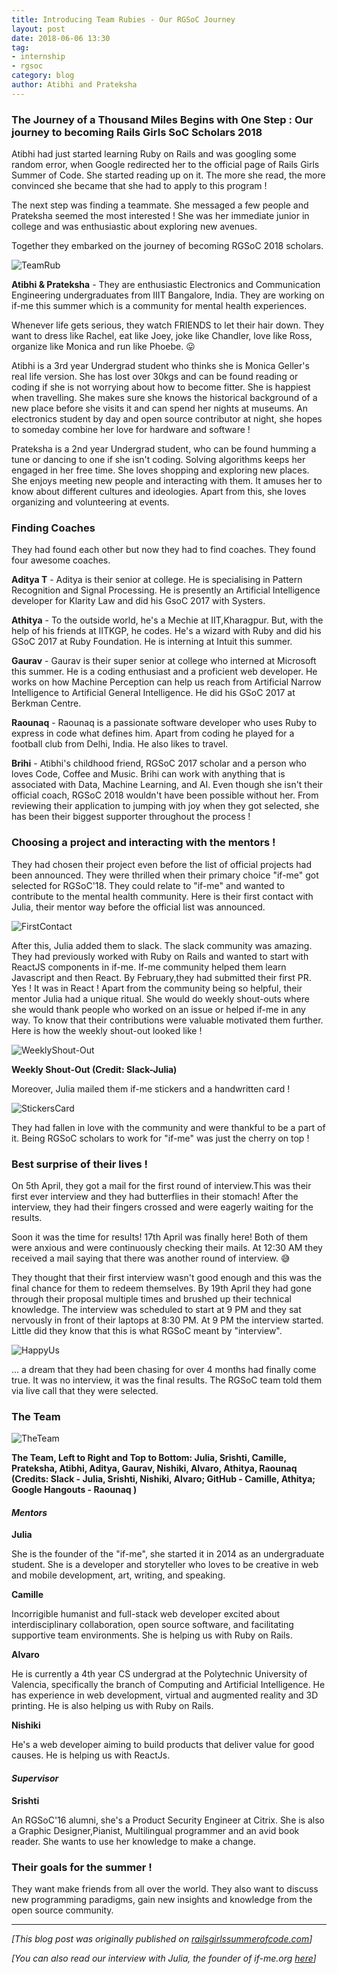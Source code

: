 ```yaml
---
title: Introducing Team Rubies - Our RGSoC Journey
layout: post
date: 2018-06-06 13:30
tag:
- internship
- rgsoc
category: blog
author: Atibhi and Prateksha
---
```


### **The Journey of a Thousand Miles Begins with One Step : Our journey to becoming Rails Girls SoC Scholars 2018**

Atibhi had just started learning Ruby on Rails and was googling some random error, when Google redirected her to the official page of Rails Girls Summer of Code.
She started reading up on it. The more she read, the more convinced she became that she had to apply to this program !

The next step was finding a teammate. She messaged a few people and Prateksha seemed the most interested ! She was her immediate junior in college and was enthusiastic about exploring new avenues.

Together they embarked on the journey of becoming RGSoC 2018 scholars.

![TeamRub](images/2018-07-30-TeamRubies.jpeg)

**Atibhi & Prateksha** - They are enthusiastic Electronics and Communication Engineering undergraduates from IIIT Bangalore, India. They are working on if-me this summer which is a community for mental health experiences.

Whenever life gets serious, they watch FRIENDS to let their hair down. They want to dress like Rachel, eat like Joey, joke like Chandler, love like Ross, organize like Monica and run like Phoebe. :stuck_out_tongue:

Atibhi is a 3rd year Undergrad student who thinks she is Monica Geller's real life version. She has lost over 30kgs and can be found reading or coding if she is not worrying about how to become fitter. She is happiest when travelling. She makes sure she knows the historical background of a new place before she visits it and can spend her nights at museums.
An electronics student by day and open source contributor at night, she hopes to someday combine her love for hardware and software !

Prateksha is a 2nd year Undergrad student, who can be found humming a tune or dancing to one if she isn't coding. Solving algorithms keeps her engaged in her free time. She loves shopping and exploring new places. She enjoys meeting new people and interacting with them. It amuses her to know about different cultures and ideologies. Apart from this, she loves organizing and volunteering at events.

### **Finding Coaches**

They had found each other but now they had to find coaches. They found four awesome coaches.

**Aditya T** - Aditya is their senior at college. He is specialising in Pattern Recognition and Signal Processing. He is presently an Artificial Intelligence developer for Klarity Law and did his GsoC 2017 with Systers.

**Athitya** - To the outside world, he's a Mechie at IIT,Kharagpur. But, with the help of his friends at IITKGP, he codes. He's a wizard with Ruby and did his GSoC 2017 at Ruby Foundation. He is interning at Intuit this summer.

**Gaurav** - Gaurav is their super senior at college who interned at Microsoft this summer. He is a coding enthusiast and a proficient web developer. He works on how Machine Perception can help us reach from Artificial Narrow Intelligence to Artificial General Intelligence. He did his GSoC 2017 at Berkman Centre.

**Raounaq** - Raounaq is a passionate software developer who uses Ruby to express in code what defines him. Apart from coding he played for a football club from Delhi, India. He also likes to travel.

**Brihi** - Atibhi's childhood friend, RGSoC 2017 scholar and a person who loves Code, Coffee and Music. Brihi can work with anything that is associated with Data, Machine Learning, and AI. Even though she isn't their official coach, RGSoC 2018 wouldn't have been possible without her. From reviewing their application to jumping with joy when they got selected, she has been their biggest supporter throughout the process !

### **Choosing a project and interacting with the mentors !**

They had chosen their project even before the list of official projects had been announced. They were thrilled when their primary choice "if-me" got selected for RGSoC'18.
They could relate to "if-me" and wanted to contribute to the mental health community. Here is their first contact with Julia, their mentor way before the official list was announced.

![FirstContact](images/2018-07-30-TeamRubies-FirstContact.png)


After this, Julia added them to slack. The slack community was amazing. They had previously worked with Ruby on Rails and wanted to start with ReactJS components in if-me. If-me community helped them learn Javascript and then React. By February,they had submitted their first PR. Yes ! It was in React !
Apart from the community being so helpful, their mentor Julia had a unique ritual. She would do weekly shout-outs where she would thank people who worked on an issue or helped if-me in any way.
To know that their contributions were valuable motivated them further.
Here is how the weekly shout-out looked like !

![WeeklyShout-Out](images/2018-07-30-TeamRubies-WeeklyShoutouts.png)
<div class="image-credits"><b>Weekly Shout-Out (Credit: Slack-Julia)</b></div>

Moreover, Julia mailed them if-me stickers and a handwritten card !

![StickersCard](images/2018-07-30-TeamRubies-StickersAndCard.jpeg)


They had fallen in love with the community and were thankful to be a part of it. Being RGSoC scholars to work for "if-me" was just the cherry on top !


### **Best surprise of their lives !**

On 5th April, they got a mail for the first round of interview.This was their first ever interview and they had butterflies in their stomach!
After the interview, they had their fingers crossed and were eagerly waiting for the results.

Soon it was the time for results! 17th April was finally here! Both of them were anxious and were continuously checking their mails. At 12:30 AM they received a mail saying that there was another round of interview. :sweat_smile:

They thought that their first interview wasn't good enough and this was the final chance for them to redeem themselves.
By 19th April they had gone through their proposal multiple times and brushed up their technical knowledge. The interview was scheduled to start at 9 PM and they sat nervously in front of their laptops at 8:30 PM. At 9 PM the interview started. Little did they know that this is what RGSoC meant by "interview".

![HappyUs](images/2018-07-30-TeamRubies-HappyUs.jpeg)

... a dream that they had been chasing for over 4 months had finally come true. It was no interview, it was the final results. The RGSoC team told them via live call that they were selected.


### **The Team**

![TheTeam](images/2018-07-30-TeamRubies-TheTeam.jpeg)
<div class="image-credits"><b>The Team, Left to Right and Top to Bottom: Julia, Srishti, Camille, Prateksha, Atibhi, Aditya, Gaurav, Nishiki, Alvaro, Athitya, Raounaq (Credits: Slack - Julia, Srishti, Nishiki, Alvaro; GitHub - Camille, Athitya; Google Hangouts - Raounaq )</b></div>

#### ***Mentors***

**Julia**

She is the founder of the "if-me", she started it in 2014 as an undergraduate student. She is a developer and storyteller who loves to be creative in web and mobile development, art, writing, and speaking.

**Camille**

Incorrigible humanist and full-stack web developer excited about interdisciplinary collaboration, open source software, and facilitating supportive team environments. She is helping us with Ruby on Rails.

**Alvaro**

He is currently a 4th year CS undergrad at the Polytechnic University of Valencia, specifically the branch of Computing and Artificial Intelligence. He has experience in web development, virtual and augmented reality and 3D printing. He is also helping us with Ruby on Rails.

**Nishiki**

He's a web developer aiming to build products that deliver value for good causes. He is helping us with ReactJs.

#### ***Supervisor***

**Srishti**

 An RGSoC'16 alumni, she's a Product Security Engineer at Citrix. She is also a Graphic Designer,Pianist, Multilingual programmer and an avid book reader. She wants to use her knowledge to make a change.


### **Their goals for the summer !**

They want make friends from all over the world. They also want to discuss new programming paradigms, gain new insights and knowledge from the open source community.

----

*[This blog post was originally published on [railsgirlssummerofcode.com](https://railsgirlssummerofcode.org/blog/2018-07-30-introducing-team-rubies)]*

*[You can also read our interview with Julia, the founder of if-me.org [here](https://medium.com/ifme/meet-atibhi-and-prateksha-our-rails-summer-of-code-students-f3c2f0742ead)]*
